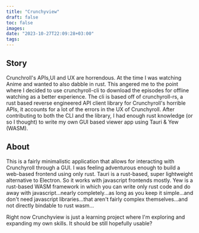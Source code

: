 ```yaml
---
title: "Crunchyview"
draft: false
toc: false
images:
date: "2023-10-27T22:09:28+03:00"
tags:
---
```


## Story

Crunchroll's APIs,UI and UX are horrendous. At the time I was watching Anime and wanted to also dabble in rust. This angered me to the point where I decided to use crunchyroll-cli to download the episodes for offline watching as a better experience.
The cli is based off of crunchyroll-rs, a rust based reverse engineered API client library for Crunchyroll's horrible APIs, it accounts for a lot of the errors in the UX of Crunchyroll. After contributing to both the CLI and the library, I had enough rust knowledge (or so I thought) to write my own GUI based viewer app using Tauri & Yew (WASM).

## About

This is a fairly minimalistic application that allows for interacting with Crunchyroll through a GUI. I was feeling adventurous enough to build a web-based frontend using only rust.
Tauri is a rust-based, super lightweight alternative to Electron. So it works with javascript frontends mostly.
Yew is a rust-based WASM framework in which you can write only rust code and do away with javascript...nearly completely...as long as you keep it simple...and don't need javascript libraries...that aren't fairly complex themselves...and not directly bindable to rust wasm...

Right now Crunchyview is just a learning project where I'm exploring and expanding my own skills. It should be still hopefully usable?